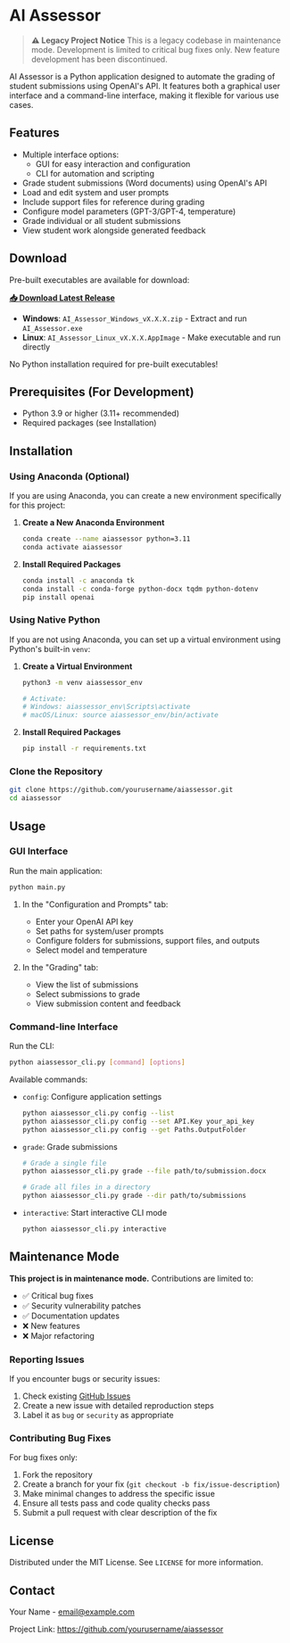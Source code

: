 # AI Assessor

> **⚠️ Legacy Project Notice**
> This is a legacy codebase in maintenance mode. Development is limited to critical bug fixes only. New feature development has been discontinued.

AI Assessor is a Python application designed to automate the grading of student submissions using OpenAI's API. It features both a graphical user interface and a command-line interface, making it flexible for various use cases.

## Features

- Multiple interface options:
  - GUI for easy interaction and configuration
  - CLI for automation and scripting
- Grade student submissions (Word documents) using OpenAI's API
- Load and edit system and user prompts
- Include support files for reference during grading
- Configure model parameters (GPT-3/GPT-4, temperature)
- Grade individual or all student submissions
- View student work alongside generated feedback

## Download

Pre-built executables are available for download:

**[📥 Download Latest Release](https://github.com/michael-borck/ai-assessor/releases)**

- **Windows**: `AI_Assessor_Windows_vX.X.X.zip` - Extract and run `AI_Assessor.exe`
- **Linux**: `AI_Assessor_Linux_vX.X.X.AppImage` - Make executable and run directly

No Python installation required for pre-built executables!

## Prerequisites (For Development)

- Python 3.9 or higher (3.11+ recommended)
- Required packages (see Installation)

## Installation

### Using Anaconda (Optional)

If you are using Anaconda, you can create a new environment specifically for this project:

1. **Create a New Anaconda Environment**

   ```bash
   conda create --name aiassessor python=3.11
   conda activate aiassessor
   ```

2. **Install Required Packages**

   ```bash
   conda install -c anaconda tk
   conda install -c conda-forge python-docx tqdm python-dotenv
   pip install openai
   ```

### Using Native Python

If you are not using Anaconda, you can set up a virtual environment using Python's built-in `venv`:

1. **Create a Virtual Environment**

   ```bash
   python3 -m venv aiassessor_env

   # Activate:
   # Windows: aiassessor_env\Scripts\activate
   # macOS/Linux: source aiassessor_env/bin/activate
   ```

2. **Install Required Packages**

   ```bash
   pip install -r requirements.txt
   ```

### Clone the Repository

```bash
git clone https://github.com/yourusername/aiassessor.git
cd aiassessor
```

## Usage

### GUI Interface

Run the main application:

```bash
python main.py
```

1. In the "Configuration and Prompts" tab:
   - Enter your OpenAI API key
   - Set paths for system/user prompts
   - Configure folders for submissions, support files, and outputs
   - Select model and temperature

2. In the "Grading" tab:
   - View the list of submissions
   - Select submissions to grade
   - View submission content and feedback

### Command-line Interface

Run the CLI:

```bash
python aiassessor_cli.py [command] [options]
```

Available commands:

- `config`: Configure application settings
  ```bash
  python aiassessor_cli.py config --list
  python aiassessor_cli.py config --set API.Key your_api_key
  python aiassessor_cli.py config --get Paths.OutputFolder
  ```

- `grade`: Grade submissions
  ```bash
  # Grade a single file
  python aiassessor_cli.py grade --file path/to/submission.docx

  # Grade all files in a directory
  python aiassessor_cli.py grade --dir path/to/submissions
  ```

- `interactive`: Start interactive CLI mode
  ```bash
  python aiassessor_cli.py interactive
  ```

## Maintenance Mode

**This project is in maintenance mode.** Contributions are limited to:

- ✅ Critical bug fixes
- ✅ Security vulnerability patches
- ✅ Documentation updates
- ❌ New features
- ❌ Major refactoring

### Reporting Issues

If you encounter bugs or security issues:

1. Check existing [GitHub Issues](https://github.com/michael-borck/ai-assessor/issues)
2. Create a new issue with detailed reproduction steps
3. Label it as `bug` or `security` as appropriate

### Contributing Bug Fixes

For bug fixes only:

1. Fork the repository
2. Create a branch for your fix (`git checkout -b fix/issue-description`)
3. Make minimal changes to address the specific issue
4. Ensure all tests pass and code quality checks pass
5. Submit a pull request with clear description of the fix

## License

Distributed under the MIT License. See `LICENSE` for more information.

## Contact

Your Name - email@example.com

Project Link: https://github.com/yourusername/aiassessor
